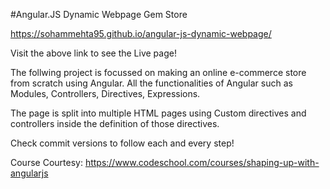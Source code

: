 #Angular.JS Dynamic Webpage Gem Store

https://sohammehta95.github.io/angular-js-dynamic-webpage/

Visit the above link to see the Live page!

The follwing project is focussed on making an online e-commerce store from scratch using Angular.
All the functionalities of Angular such as Modules, Controllers, Directives, Expressions.

The page is split into multiple HTML pages using Custom directives and controllers inside the definition of those directives.

Check commit versions to follow each and every step!

Course Courtesy:
https://www.codeschool.com/courses/shaping-up-with-angularjs
